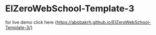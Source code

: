 # ElZeroWebSchool-Template-3

for live demo click here {https://abobakrh.github.io/ElZeroWebSchool-Template-3/}
